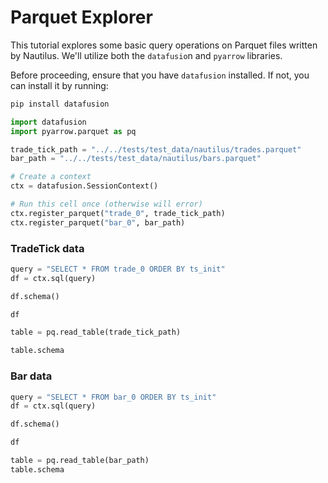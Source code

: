 # Parquet Explorer

This tutorial explores some basic query operations on Parquet files written by Nautilus. We'll utilize both the `datafusio`n and `pyarrow` libraries.

Before proceeding, ensure that you have `datafusion` installed. If not, you can install it by running:
```bash
pip install datafusion
```


```python
import datafusion
import pyarrow.parquet as pq
```


```python
trade_tick_path = "../../tests/test_data/nautilus/trades.parquet"
bar_path = "../../tests/test_data/nautilus/bars.parquet"
```


```python
# Create a context
ctx = datafusion.SessionContext()
```


```python
# Run this cell once (otherwise will error)
ctx.register_parquet("trade_0", trade_tick_path)
ctx.register_parquet("bar_0", bar_path)
```

### TradeTick data


```python
query = "SELECT * FROM trade_0 ORDER BY ts_init"
df = ctx.sql(query)
```


```python
df.schema()
```


```python
df
```


```python
table = pq.read_table(trade_tick_path)
```


```python
table.schema
```

### Bar data


```python
query = "SELECT * FROM bar_0 ORDER BY ts_init"
df = ctx.sql(query)
```


```python
df.schema()
```


```python
df
```


```python
table = pq.read_table(bar_path)
table.schema
```


```python

```
